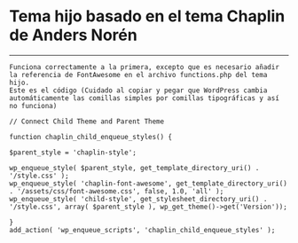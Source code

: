 # Tema hijo basado en el tema Chaplin de Anders Norén
---
    Funciona correctamente a la primera, excepto que es necesario añadir la referencia de FontAwesome en el archivo functions.php del tema hijo.
    Este es el código (Cuidado al copiar y pegar que WordPress cambia automáticamente las comillas simples por comillas tipográficas y así no funciona)
~~~
// Connect Child Theme and Parent Theme

function chaplin_child_enqueue_styles() {

$parent_style = 'chaplin-style';

wp_enqueue_style( $parent_style, get_template_directory_uri() . '/style.css' );
wp_enqueue_style( 'chaplin-font-awesome', get_template_directory_uri() . '/assets/css/font-awesome.css', false, 1.0, 'all' );
wp_enqueue_style( 'child-style', get_stylesheet_directory_uri() . '/style.css', array( $parent_style ), wp_get_theme()->get('Version'));

}
add_action( 'wp_enqueue_scripts', 'chaplin_child_enqueue_styles' );
~~~